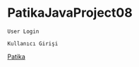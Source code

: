 # PatikaJavaProject08
```
User Login
```

```
Kullanıcı Girişi
```
[Patika](https://www.patika.dev)

